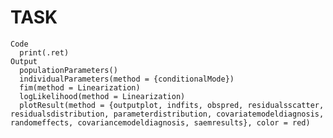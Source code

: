 # <MONOLIX> TASK

    Code
      print(.ret)
    Output
      populationParameters()
      individualParameters(method = {conditionalMode})
      fim(method = Linearization)
      logLikelihood(method = Linearization)
      plotResult(method = {outputplot, indfits, obspred, residualsscatter, residualsdistribution, parameterdistribution, covariatemodeldiagnosis, randomeffects, covariancemodeldiagnosis, saemresults}, color = red)

